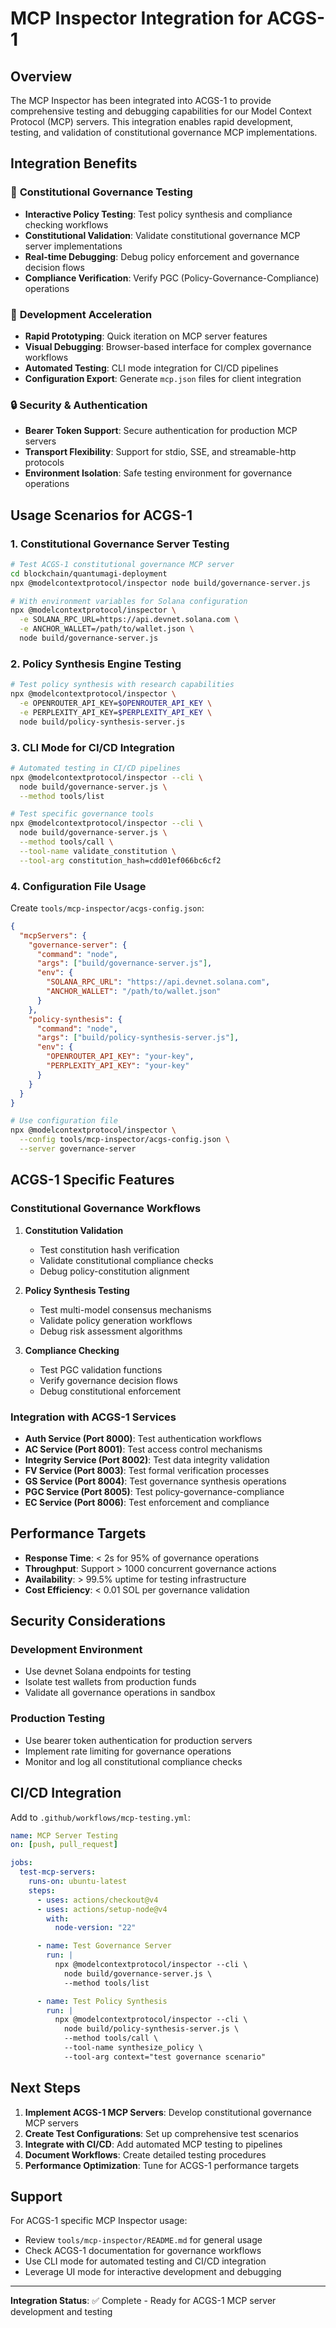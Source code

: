 # MCP Inspector Integration for ACGS-1

## Overview

The MCP Inspector has been integrated into ACGS-1 to provide comprehensive testing and debugging capabilities for our Model Context Protocol (MCP) servers. This integration enables rapid development, testing, and validation of constitutional governance MCP implementations.

## Integration Benefits

### 🎯 **Constitutional Governance Testing**

- **Interactive Policy Testing**: Test policy synthesis and compliance checking workflows
- **Constitutional Validation**: Validate constitutional governance MCP server implementations
- **Real-time Debugging**: Debug policy enforcement and governance decision flows
- **Compliance Verification**: Verify PGC (Policy-Governance-Compliance) operations

### 🔧 **Development Acceleration**

- **Rapid Prototyping**: Quick iteration on MCP server features
- **Visual Debugging**: Browser-based interface for complex governance workflows
- **Automated Testing**: CLI mode integration for CI/CD pipelines
- **Configuration Export**: Generate `mcp.json` files for client integration

### 🔒 **Security & Authentication**

- **Bearer Token Support**: Secure authentication for production MCP servers
- **Transport Flexibility**: Support for stdio, SSE, and streamable-http protocols
- **Environment Isolation**: Safe testing environment for governance operations

## Usage Scenarios for ACGS-1

### 1. **Constitutional Governance Server Testing**

```bash
# Test ACGS-1 constitutional governance MCP server
cd blockchain/quantumagi-deployment
npx @modelcontextprotocol/inspector node build/governance-server.js

# With environment variables for Solana configuration
npx @modelcontextprotocol/inspector \
  -e SOLANA_RPC_URL=https://api.devnet.solana.com \
  -e ANCHOR_WALLET=/path/to/wallet.json \
  node build/governance-server.js
```

### 2. **Policy Synthesis Engine Testing**

```bash
# Test policy synthesis with research capabilities
npx @modelcontextprotocol/inspector \
  -e OPENROUTER_API_KEY=$OPENROUTER_API_KEY \
  -e PERPLEXITY_API_KEY=$PERPLEXITY_API_KEY \
  node build/policy-synthesis-server.js
```

### 3. **CLI Mode for CI/CD Integration**

```bash
# Automated testing in CI/CD pipelines
npx @modelcontextprotocol/inspector --cli \
  node build/governance-server.js \
  --method tools/list

# Test specific governance tools
npx @modelcontextprotocol/inspector --cli \
  node build/governance-server.js \
  --method tools/call \
  --tool-name validate_constitution \
  --tool-arg constitution_hash=cdd01ef066bc6cf2
```

### 4. **Configuration File Usage**

Create `tools/mcp-inspector/acgs-config.json`:

```json
{
  "mcpServers": {
    "governance-server": {
      "command": "node",
      "args": ["build/governance-server.js"],
      "env": {
        "SOLANA_RPC_URL": "https://api.devnet.solana.com",
        "ANCHOR_WALLET": "/path/to/wallet.json"
      }
    },
    "policy-synthesis": {
      "command": "node",
      "args": ["build/policy-synthesis-server.js"],
      "env": {
        "OPENROUTER_API_KEY": "your-key",
        "PERPLEXITY_API_KEY": "your-key"
      }
    }
  }
}
```

```bash
# Use configuration file
npx @modelcontextprotocol/inspector \
  --config tools/mcp-inspector/acgs-config.json \
  --server governance-server
```

## ACGS-1 Specific Features

### **Constitutional Governance Workflows**

1. **Constitution Validation**

   - Test constitution hash verification
   - Validate constitutional compliance checks
   - Debug policy-constitution alignment

2. **Policy Synthesis Testing**

   - Test multi-model consensus mechanisms
   - Validate policy generation workflows
   - Debug risk assessment algorithms

3. **Compliance Checking**
   - Test PGC validation functions
   - Verify governance decision flows
   - Debug constitutional enforcement

### **Integration with ACGS-1 Services**

- **Auth Service (Port 8000)**: Test authentication workflows
- **AC Service (Port 8001)**: Test access control mechanisms
- **Integrity Service (Port 8002)**: Test data integrity validation
- **FV Service (Port 8003)**: Test formal verification processes
- **GS Service (Port 8004)**: Test governance synthesis operations
- **PGC Service (Port 8005)**: Test policy-governance-compliance
- **EC Service (Port 8006)**: Test enforcement and compliance

## Performance Targets

- **Response Time**: < 2s for 95% of governance operations
- **Throughput**: Support > 1000 concurrent governance actions
- **Availability**: > 99.5% uptime for testing infrastructure
- **Cost Efficiency**: < 0.01 SOL per governance validation

## Security Considerations

### **Development Environment**

- Use devnet Solana endpoints for testing
- Isolate test wallets from production funds
- Validate all governance operations in sandbox

### **Production Testing**

- Use bearer token authentication for production servers
- Implement rate limiting for governance operations
- Monitor and log all constitutional compliance checks

## CI/CD Integration

Add to `.github/workflows/mcp-testing.yml`:

```yaml
name: MCP Server Testing
on: [push, pull_request]

jobs:
  test-mcp-servers:
    runs-on: ubuntu-latest
    steps:
      - uses: actions/checkout@v4
      - uses: actions/setup-node@v4
        with:
          node-version: "22"

      - name: Test Governance Server
        run: |
          npx @modelcontextprotocol/inspector --cli \
            node build/governance-server.js \
            --method tools/list

      - name: Test Policy Synthesis
        run: |
          npx @modelcontextprotocol/inspector --cli \
            node build/policy-synthesis-server.js \
            --method tools/call \
            --tool-name synthesize_policy \
            --tool-arg context="test governance scenario"
```

## Next Steps

1. **Implement ACGS-1 MCP Servers**: Develop constitutional governance MCP servers
2. **Create Test Configurations**: Set up comprehensive test scenarios
3. **Integrate with CI/CD**: Add automated MCP testing to pipelines
4. **Document Workflows**: Create detailed testing procedures
5. **Performance Optimization**: Tune for ACGS-1 performance targets

## Support

For ACGS-1 specific MCP Inspector usage:

- Review `tools/mcp-inspector/README.md` for general usage
- Check ACGS-1 documentation for governance workflows
- Use CLI mode for automated testing and CI/CD integration
- Leverage UI mode for interactive development and debugging

---

**Integration Status**: ✅ Complete - Ready for ACGS-1 MCP server development and testing
